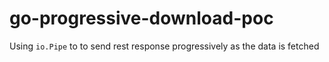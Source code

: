 # go-progressive-download-poc

Using `io.Pipe` to to send rest response progressively as the data is fetched
